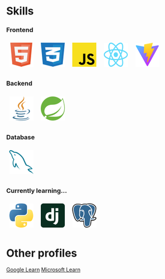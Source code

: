 # Skills

### Frontend
<div>
    <a href="https://devdocs.io/html/" style="text-decoration: none;">
        <img src="./assets/icons/html-logo.png" title="HTML icon" alt="HTML icon" style="width: 64px; height: 64px; margin: 8px;" />
    </a>
    <a href="https://devdocs.io/css/" style="text-decoration: none;">
        <img src="./assets/icons/css-logo.png" title="CSS icon" alt="CSS icon" style="width: 64px; height: 64px; margin: 8px;" />
    </a>
    <a href="https://devdocs.io/javascript/" style="text-decoration: none;">
        <img src="./assets/icons/js-logo.png" alt="JavaScript icon" style="width: 64px; height: 64px; margin: 8px;" />
    </a>
    <a href="https://react.dev/" style="text-decoration: none;">
        <img src="./assets/icons/react-icon.png" alt="React icon" style="width: 64px; height: 64px; margin: 8px;"/>
    </a>
    <a href="https://vite.dev/" style="text-decoration: none;">
        <img src="./assets/icons/vite-logo.png" alt="Vite icon" style="width: 64px; height: 64px; margin: 8px;" />
    </a>
</div>

### Backend
<div>
    <a href="https://docs.oracle.com/en/java/" style="text-decoration: none;">
        <img src="./assets/icons/java-logo.png" alt="Java icon" style="width: 64px; height: 64px; margin: 8px;" />
    </a>
    <a href="https://docs.spring.io/spring-framework/reference/index.html" style="text-decoration: none;">
        <img src="./assets/icons/spring-icon.png" alt="Spring icon" style="width: 64px; height: 64px; margin: 8px;" />
    </a>
</div>

### Database
<div>
    <a href="https://docs.oracle.com/en/java/" style="text-decoration: none;">
        <img src="./assets/icons/mySQL-logo.png" alt="MySQL icon" style="width: 64px; height: 64px; margin: 8px;" />
    </a>
</div>

### Currently learning...
<div>
    <a href="https://docs.oracle.com/en/java/" style="text-decoration: none;">
        <img src="./assets/icons/python-logo.png" alt="MySQL icon" style="width: 64px; height: 64px; margin: 8px;" />
    </a>
    <a href="https://docs.oracle.com/en/java/" style="text-decoration: none;">
        <img src="./assets/icons/django-icon.png" alt="MySQL icon" style="width: 64px; height: 64px; margin: 8px;" />
    </a>
    <a href="https://docs.oracle.com/en/java/" style="text-decoration: none;">
        <img src="./assets/icons/postgreSQL-logo.png" alt="MySQL icon" style="width: 64px; height: 64px; margin: 8px;" />
    </a>
</div>

# Other profiles

<a href="https://g.dev/antonio-j-cabrera">Google Learn</a>
<a href="https://learn.microsoft.com/es-es/users/antonio-j-cabrera/">Microsoft Learn</a>

